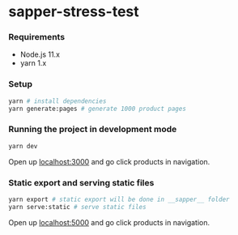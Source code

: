 # sapper-stress-test

### Requirements

- Node.js 11.x
- yarn 1.x

### Setup

```bash
yarn # install dependencies
yarn generate:pages # generate 1000 product pages
```

### Running the project in development mode

```bash
yarn dev
```

Open up [localhost:3000](http://localhost:3000) and go click products in navigation.

### Static export and serving static files

```bash
yarn export # static export will be done in __sapper__ folder
yarn serve:static # serve static files
```

Open up [localhost:5000](http://localhost:3000) and go click products in navigation.
